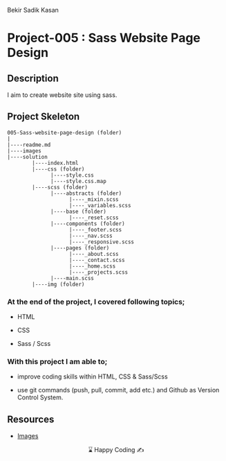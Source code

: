 <p>Bekir Sadik Kasan<img align="right"
  src="https://secure.meetupstatic.com/photos/event/3/1/b/9/600_488352729.jpeg"  width="15px"></p>

# Project-005 : Sass Website Page Design



## Description

I aim to create website site using sass.

## Project Skeleton 
```
005-Sass-website-page-design (folder)
|
|----readme.md                  
|----images               
|----solution
        |----index.html  
        |----css (folder)   
              |----style.css  
              |----style.css.map  
        |----scss (folder)   
              |----abstracts (folder) 
                    |----_mixin.scss 
                    |----_variables.scss 
              |----base (folder) 
                    |----_reset.scss               
              |----components (folder) 
                    |----_footer.scss 
                    |----_nav.scss 
                    |----_responsive.scss 
              |----pages (folder) 
                    |----_about.scss 
                    |----_contact.scss 
                    |----_home.scss 
                    |----_projects.scss 
              |----main.scss  
        |----img (folder)
```


### At the end of the project, I covered following topics;

- HTML 

- CSS

- Sass / Scss

### With this project I am able to;

- improve coding skills within HTML, CSS & Sass/Scss

- use git commands (push, pull, commit, add etc.) and Github as Version Control System.



## Resources

-  [Images](./img)


<center> ⌛ Happy Coding  ✍ </center>
